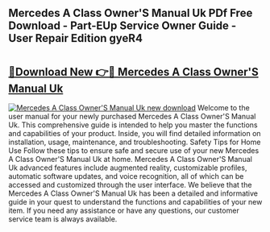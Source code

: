 ## Mercedes A Class Owner'S Manual Uk PDf Free Download - Part-EUp Service Owner Guide - User Repair Edition gyeR4

# <h2><a href="http://cf22843.oget.top/?id=Mercedes+A+Class+Owner%27S+Manual+Uk">🔗Download New 👉🔴 Mercedes A Class Owner'S Manual Uk</a></h2>

[![Mercedes A Class Owner'S Manual Uk new download](https://i.imgur.com/5g1atiW.png)](http://cf22843.oget.top/?id=Mercedes+A+Class+Owner%27S+Manual+Uk)
Welcome to the user manual for your newly purchased Mercedes A Class Owner'S Manual Uk. This comprehensive guide is intended to help you master the functions and capabilities of your product. Inside, you will find detailed information on installation, usage, maintenance, and troubleshooting. Safety Tips for Home Use Follow these tips to ensure safe and secure use of your new Mercedes A Class Owner'S Manual Uk at home. Mercedes A Class Owner'S Manual Uk advanced features include augmented reality, customizable profiles, automatic software updates, and voice recognition, all of which can be accessed and customized through the user interface. We believe that the Mercedes A Class Owner'S Manual Uk has been a detailed and informative guide in your quest to understand the functions and capabilities of your new item. If you need any assistance or have any questions, our customer service team is always available.

